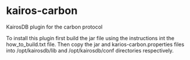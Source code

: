kairos-carbon
=============

KairosDB plugin for the carbon protocol

To install this plugin first build the jar file using the instructions
int the how_to_build.txt file.  Then copy the jar and karios-carbon.properties
files into /opt/kairosdb/lib and /opt/kairosdb/conf directories respectively.